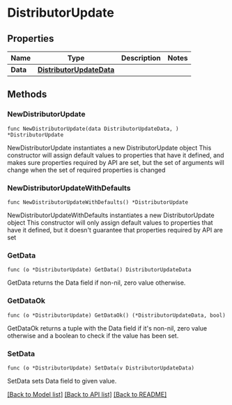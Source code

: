 # DistributorUpdate

## Properties

Name | Type | Description | Notes
------------ | ------------- | ------------- | -------------
**Data** | [**DistributorUpdateData**](DistributorUpdateData.md) |  | 

## Methods

### NewDistributorUpdate

`func NewDistributorUpdate(data DistributorUpdateData, ) *DistributorUpdate`

NewDistributorUpdate instantiates a new DistributorUpdate object
This constructor will assign default values to properties that have it defined,
and makes sure properties required by API are set, but the set of arguments
will change when the set of required properties is changed

### NewDistributorUpdateWithDefaults

`func NewDistributorUpdateWithDefaults() *DistributorUpdate`

NewDistributorUpdateWithDefaults instantiates a new DistributorUpdate object
This constructor will only assign default values to properties that have it defined,
but it doesn't guarantee that properties required by API are set

### GetData

`func (o *DistributorUpdate) GetData() DistributorUpdateData`

GetData returns the Data field if non-nil, zero value otherwise.

### GetDataOk

`func (o *DistributorUpdate) GetDataOk() (*DistributorUpdateData, bool)`

GetDataOk returns a tuple with the Data field if it's non-nil, zero value otherwise
and a boolean to check if the value has been set.

### SetData

`func (o *DistributorUpdate) SetData(v DistributorUpdateData)`

SetData sets Data field to given value.



[[Back to Model list]](../README.md#documentation-for-models) [[Back to API list]](../README.md#documentation-for-api-endpoints) [[Back to README]](../README.md)


